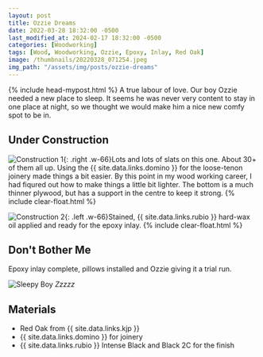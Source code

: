 ```yaml
---
layout: post
title: Ozzie Dreams
date: 2022-03-28 18:32:00 -0500
last_modified_at: 2024-02-17 18:32:00 -0500
categories: [Woodworking]
tags: [Wood, Woodworking, Ozzie, Epoxy, Inlay, Red Oak]
image: /thumbnails/20220328_071254.jpeg
img_path: "/assets/img/posts/ozzie-dreams"
---
```

{% include head-mypost.html %}
A true labour of love. Our boy Ozzie needed a new place to sleep. It seems he was never very content to stay in one place at night, so we thought we would make him a nice new comfy spot to be in.

## Under Construction

![Construction 1][Construction 1]{: .right .w-66}Lots and lots of slats on this one. About 30+ of them all up. Using the {{ site.data.links.domino }} for the loose-tenon joinery made things a bit easier.  By this point in my wood working career, I had fiqured out how to make things a little bit lighter.  The bottom is a much thinner plywood, but has a support in the centre to keep it strong.
{% include clear-float.html %}

![Construction 2][Construction 2]{: .left .w-66}Stained, {{ site.data.links.rubio }} hard-wax oil applied and ready for the epoxy inlay.
{% include clear-float.html %}

## Don't Bother Me

Epoxy inlay complete, pillows installed and Ozzie giving it a trial run.

![Sleepy Boy][Sleepy Boy]
_Zzzzz_

## Materials

- Red Oak from {{ site.data.links.kjp }}
- {{ site.data.links.domino }} for joinery
- {{ site.data.links.rubio }} Intense Black and Black 2C for the finish

[Construction 1]: 20220310_084545.jpeg
[Construction 2]: 20220316_201504.jpeg
[Sleepy Boy]: 20220328_071254.jpeg
